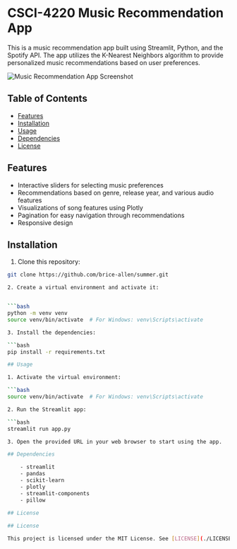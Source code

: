 # CSCI-4220 Music Recommendation App

This is a music recommendation app built using Streamlit, Python, and the Spotify API. The app utilizes the K-Nearest Neighbors algorithm to provide personalized music recommendations based on user preferences.

![Music Recommendation App Screenshot](./screenshot.png)

## Table of Contents

- [Features](#features)
- [Installation](#installation)
- [Usage](#usage)
- [Dependencies](#dependencies)
- [License](#license)

## Features

- Interactive sliders for selecting music preferences
- Recommendations based on genre, release year, and various audio features
- Visualizations of song features using Plotly
- Pagination for easy navigation through recommendations
- Responsive design

## Installation

1. Clone this repository:

```bash
git clone https://github.com/brice-allen/summer.git

2. Create a virtual environment and activate it:


```bash
python -m venv venv
source venv/bin/activate  # For Windows: venv\Scripts\activate

3. Install the dependencies:

```bash
pip install -r requirements.txt

## Usage

1. Activate the virtual environment:

```bash
source venv/bin/activate  # For Windows: venv\Scripts\activate

2. Run the Streamlit app:

```bash
streamlit run app.py

3. Open the provided URL in your web browser to start using the app.

## Dependencies

    - streamlit
    - pandas
    - scikit-learn
    - plotly
    - streamlit-components
    - pillow
    
## License

## License

This project is licensed under the MIT License. See [LICENSE](./LICENSE) for more information.



